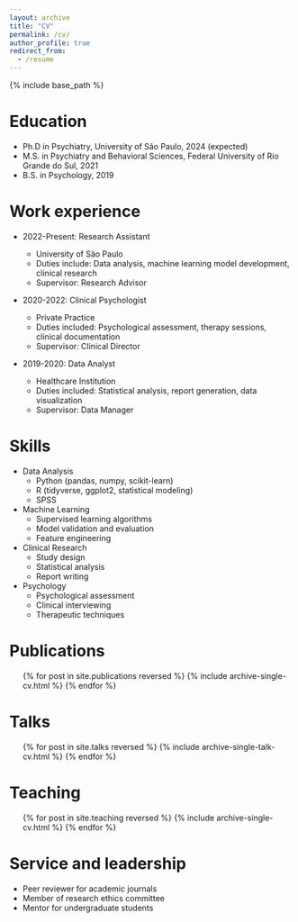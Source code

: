 ```yaml
---
layout: archive
title: "CV"
permalink: /cv/
author_profile: true
redirect_from:
  - /resume
---
```


{% include base_path %}

Education
======
* Ph.D in Psychiatry, University of São Paulo, 2024 (expected)
* M.S. in Psychiatry and Behavioral Sciences, Federal University of Rio Grande do Sul, 2021
* B.S. in Psychology, 2019

Work experience
======
* 2022-Present: Research Assistant
  * University of São Paulo
  * Duties include: Data analysis, machine learning model development, clinical research
  * Supervisor: Research Advisor

* 2020-2022: Clinical Psychologist
  * Private Practice
  * Duties included: Psychological assessment, therapy sessions, clinical documentation
  * Supervisor: Clinical Director

* 2019-2020: Data Analyst
  * Healthcare Institution
  * Duties included: Statistical analysis, report generation, data visualization
  * Supervisor: Data Manager
  
Skills
======
* Data Analysis
  * Python (pandas, numpy, scikit-learn)
  * R (tidyverse, ggplot2, statistical modeling)
  * SPSS
* Machine Learning
  * Supervised learning algorithms
  * Model validation and evaluation
  * Feature engineering
* Clinical Research
  * Study design
  * Statistical analysis
  * Report writing
* Psychology
  * Psychological assessment
  * Clinical interviewing
  * Therapeutic techniques

Publications
======
  <ul>{% for post in site.publications reversed %}
    {% include archive-single-cv.html %}
  {% endfor %}</ul>
  
Talks
======
  <ul>{% for post in site.talks reversed %}
    {% include archive-single-talk-cv.html  %}
  {% endfor %}</ul>
  
Teaching
======
  <ul>{% for post in site.teaching reversed %}
    {% include archive-single-cv.html %}
  {% endfor %}</ul>
  
Service and leadership
======
* Peer reviewer for academic journals
* Member of research ethics committee
* Mentor for undergraduate students
